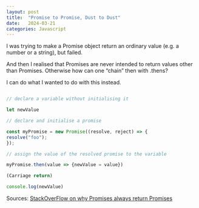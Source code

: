 ```yaml
---
layout: post
title:  "Promise to Promise, Dust to Dust"
date:   2024-03-21
categories: Javascript
---
```


I was trying to make a Promise object return an ordinary value (e.g. a number or a string), but failed.

And then I realised that Promises are never intended to return values other than Promises.  Otherwise how can one “chain” then with .thens?

I can do what I wanted to do with this instead.

 ```js

// declare a variable without initialising it

let newValue

// declare and initialise a promise

const myPromise = new Promise((resolve, reject) => {
resolve("foo");
});

// assign the value of the resolved promise to the variable

myPromise.then(value => {newValue = value})

(Carriage return)

console.log(newValue)

```

Sources:
[StackOverFlow on why Promises always return Promises](
 https://stackoverflow.com/questions/57504663/why-does-a-promise-return-an-object-promise-even-if-i-put-return-explicitly)

